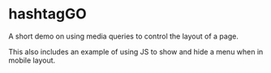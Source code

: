 # hashtagGO
A short demo on using media queries to control the layout of a page.

This also includes an example of using JS to show and hide a menu when in mobile layout.

